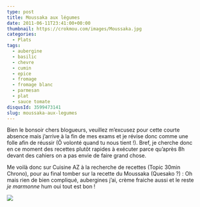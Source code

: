 ```yaml
---
type: post
title: Moussaka aux légumes
date: 2011-06-11T23:41:00+00:00
thumbnail: https://crokmou.com/images/Moussaka.jpg
categories:
  - Plats
tags:
  - aubergine
  - basilic
  - chevre
  - cumin
  - epice
  - fromage
  - fromage blanc
  - parmesan
  - plat
  - sauce tomate
disqusId: 3599473141
slug: moussaka-aux-legumes
---
```


Bien le bonsoir chers blogueurs, veuillez m’excusez pour cette courte absence mais j’arrive à la fin de mes exams et je révise donc comme une folle afin de réussir (Ô volonté quand tu nous tient !). Bref, je cherche donc en ce moment des recettes plutôt rapides à exécuter parce qu’après 8h devant des cahiers on a pas envie de faire grand chose.

Me voilà donc sur Cuisine AZ à la recherche de recettes (Topic 30min Chrono), pour au final tomber sur la recette du Moussaka (Quesako ?) : Oh mais rien de bien compliqué, aubergines j’ai, crème fraiche aussi et le reste *je marmonne* hum oui tout est bon !

[![](http://3.bp.blogspot.com/-qWwrKZ8aOiA/TsFtE7MEtuI/AAAAAAAABJA/lPan9ms0UI8/s1600/Moussaka+le%25CC%2581gumes.jpg)](http://3.bp.blogspot.com/-qWwrKZ8aOiA/TsFtE7MEtuI/AAAAAAAABJA/lPan9ms0UI8/s1600/Moussaka+le%25CC%2581gumes.jpg)

